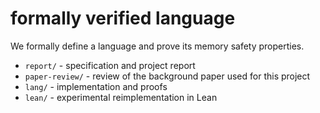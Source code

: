 # formally verified language

We formally define a language and prove its memory safety properties.

- `report/` - specification and project report
- `paper-review/` - review of the background paper used for this project
- `lang/` - implementation and proofs
- `lean/` - experimental reimplementation in Lean
